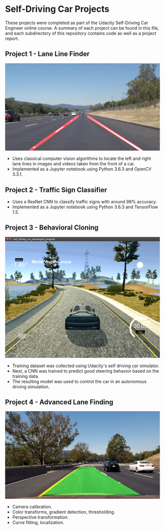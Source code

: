 # Self-Driving Car Projects

These projects were completed as part of the Udacity Self-Driving Car Engineer online course. A summary of each project can be found in this file, and each subdirectory of this repository contains code as well as a project report.

## Project 1 - Lane Line Finder

![Lane Line Finder Image](01-lane-line-finder/test_images_output/solidWhiteRight.jpg)

* Uses classical computer vision algorithms to locate the left and right lane lines in images and videos taken from the front of a car.
* Implemented as a Jupyter notebook using Python 3.6.3 and OpenCV 3.3.1.

## Project 2 - Traffic Sign Classifier

* Uses a ResNet CNN to classify traffic signs with around 98% accuracy.
* Implemented as a Jupyter notebook using Python 3.6.3 and TensorFlow 1.5.

## Project 3 - Behavioral Cloning

![Behavioral Cloning Image](03-behavioral-cloning/examples/autonomous_driving_screenshot_high_resolution.png)

* Training dataset was collected using Udacity's self driving car simulator.
* Next, a CNN was trained to predict good steering behavior based on the training data.
* The resulting model was used to control the car in an autonomous driving simulation.

## Project 4 - Advanced Lane Finding

![Lane Line Finder Image](04-advanced-lane-finder/output_images/lane_overlay.png)

* Camera calibration. 
* Color transforms, gradient detection, thresholding. 
* Perspective transformation. 
* Curve fitting, localization. 
